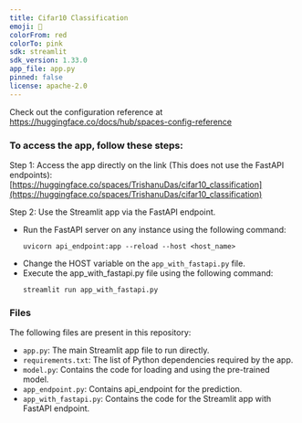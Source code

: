 ```yaml
---
title: Cifar10 Classification
emoji: 🤗
colorFrom: red
colorTo: pink
sdk: streamlit
sdk_version: 1.33.0
app_file: app.py
pinned: false
license: apache-2.0
---
```


Check out the configuration reference at https://huggingface.co/docs/hub/spaces-config-reference


### To access the app, follow these steps:


Step 1: Access the app directly on the link (This does not use the FastAPI endpoints):
[https://huggingface.co/spaces/TrishanuDas/cifar10_classification](https://huggingface.co/spaces/TrishanuDas/cifar10_classification)

Step 2: Use the Streamlit app via the FastAPI endpoint. 
- Run the FastAPI server on any instance using the following command:
    ```
    uvicorn api_endpoint:app --reload --host <host_name>
    ```
- Change the HOST variable on the `app_with_fastapi.py` file.
- Execute the app_with_fastapi.py file using the following command:
    ```
    streamlit run app_with_fastapi.py
    ```

### Files

The following files are present in this repository:

- `app.py`: The main Streamlit app file to run directly.
- `requirements.txt`: The list of Python dependencies required by the app.
- `model.py`: Contains the code for loading and using the pre-trained model.
- `app_endpoint.py`: Contains api_endpoint for the prediction.
- `app_with_fastapi.py`: Contains the code for the Streamlit app with FastAPI endpoint.
